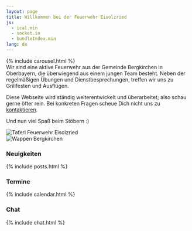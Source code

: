 ```yaml
---
layout: page
title: Willkommen bei der Feuerwehr Eisolzried
js:
  - ical.min
  - socket.io
  - bundleIndex.min
lang: de
---
```


<div class="row">
  <div class="col-sm-5">
{% include carousel.html %}
  </div>

  <div class="col-sm-7" markdown="1">
Wir sind eine aktive Feuerwehr aus der Gemeinde Bergkirchen in Oberbayern, die überwiegend aus einem jungen Team besteht. Neben der regelmäßigen Übungen und Dienstbesprechungen, treffen wir uns zu Grillfesten und Ausflügen.

Diese Webseite wird ständig weiterentwickelt und überarbeitet; also schau gerne öfter rein. Bei konkreten Fragen scheue Dich nicht uns zu [kontaktieren](/kontakt).

Und nun viel Spaß beim Stöbern :)

  <div class="row">
    <div class="col-sm-6">
      <img class="lazy" data-src="/assets/images/index/taferl.png" alt="Taferl Feuerwehr Eisolzried"/>    
    </div>
    <div class="col-sm-6">
      <img class="lazy" data-src="/assets/images/index/wappen.png" alt="Wappen Bergkirchen"/>
    </div>
  </div>

  </div><!-- col-sm-7 -->
</div><!-- row -->

<div class="row top-buffer">
  
  <div class="col-sm-3">
    <div class="panel panel-default">
      <div class="panel-heading">
        <h3 class="title">Neuigkeiten</h3>
      </div>
      <div class="panel-body">
{% include posts.html %}
      </div>
    </div>
  </div><!-- col-sm-3 -->

  <div class="col-sm-6">
    <div class="panel panel-default">
      <div class="panel-heading">
        <h3 class="title">Termine</h3>
      </div>
      <div class="panel-body">
{% include calendar.html %}
      </div>
    </div>
  </div><!-- col-sm-6 -->
  
  <div class="col-sm-3">
    <div class="panel panel-default">
      <div class="panel-heading">
        <h3 class="title">Chat</h3>
      </div>
      <div class="panel-body">
{% include chat.html %}
      </div>
    </div>
  </div><!-- col-sm-3 -->

</div><!-- row -->

